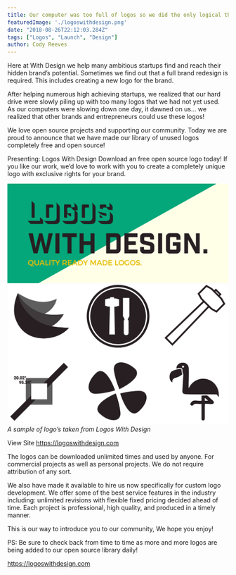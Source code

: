 ```yaml
---
title: Our computer was too full of logos so we did the only logical thing we could think of.
featuredImage: './logoswithdesign.png'
date: "2018-08-26T22:12:03.284Z"
tags: ["Logos", "Launch", "Design"]
author: Cody Reeves
---
```


Here at With Design we help many ambitious startups find and reach their hidden brand’s potential. Sometimes we find out that a full brand redesign is required. This includes creating a new logo for the brand.

After helping numerous high achieving startups, we realized that our hard drive were slowly piling up with too many logos that we had not yet used. As our computers were slowing down one day, it dawned on us… we realized that other brands and entrepreneurs could use these logos!

We love open source projects and supporting our community. Today we are proud to announce that we have made our library of unused logos completely free and open source!

Presenting: Logos With Design
Download an free open source logo today! If you like our work, we’d love to work with you to create a completely unique logo with exclusive rights for your brand.

![Logos With Design](./logoswithdesign.png)
![Logos Samples](./sample.png)
*A sample of logo’s taken from Logos With Design*

View Site
https://logoswithdesign.com

The logos can be downloaded unlimited times and used by anyone. For commercial projects as well as personal projects. We do not require attribution of any sort.

We also have made it available to hire us now specifically for custom logo development. We offer some of the best service features in the industry including: unlimited revisions with flexible fixed pricing decided ahead of time. Each project is professional, high quality, and produced in a timely manner.

This is our way to introduce you to our community, We hope you enjoy!

PS: Be sure to check back from time to time as more and more logos are being added to our open source library daily!

https://logoswithdesign.com

